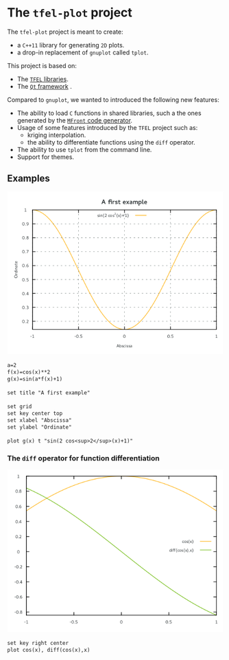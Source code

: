 # The `tfel-plot` project

The `tfel-plot` project is meant to create:

- a `C++11` library for generating `2D` plots.
- a drop-in replacement of `gnuplot` called `tplot`.

This project is based on:

- The [`TFEL` libraries](http://tfel.sourceforge.net).
- The [`Qt` framework](https://www.qt.io/) .

Compared to `gnuplot`, we wanted to introduced the following new
features:

- The ability to load `C` functions in shared libraries, such a the
  ones generated by the
  [`MFront` code generator](http://tfel.sourceforge.net).
- Usage of some features introduced by the `TFEL` project such as:
	- kriging interpolation.
	- the ability to differentiate functions using the `diff`
      operator.
- The ability to use `tplot` from the command line.
- Support for themes.

## Examples 

![](docs/img/example1.png)


~~~~{.gnuplot}
a=2
f(x)=cos(x)**2
g(x)=sin(a*f(x)+1)

set title "A first example"

set grid
set key center top
set xlabel "Abscissa"
set ylabel "Ordinate"

plot g(x) t "sin(2 cos<sup>2</sup>(x)+1)"
~~~~

### The `diff` operator for function differentiation

![](docs/img/diff.png)

~~~~{.gnuplot}
set key right center
plot cos(x), diff(cos(x),x)
~~~~

<!-- Local IspellDict: english -->
